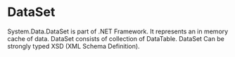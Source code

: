 # DataSet

System.Data.DataSet is part of .NET Framework. It represents an in memory cache of data. DataSet consists of collection of DataTable. DataSet Can be strongly typed XSD (XML Schema Definition).
